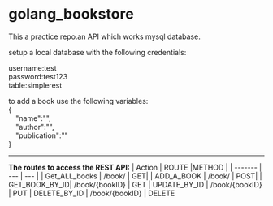 # golang_bookstore

This a practice repo.an API which works mysql database.

setup a local database with the following credentials:

username:test <br /> 
password:test123 <br />
table:simplerest 


to add a book use the following variables:<br />
{<br />
&ensp;&ensp;"name":"",<br />
&ensp;&ensp;"author":"",<br />
&ensp;&ensp;"publication":""<br />
}<br />
***

**The routes to access the REST API:**
| Action | ROUTE  |METHOD |
| ------- | --- | --- |
| Get_ALL_books | /book/  | GET|
| ADD_A_BOOK	| /book/  | POST|
| GET_BOOK_BY_ID| /book/{bookID} | GET
| UPDATE_BY_ID  | /book/{bookID} | PUT
| DELETE_BY_ID  | /book/{bookID} | DELETE

 
